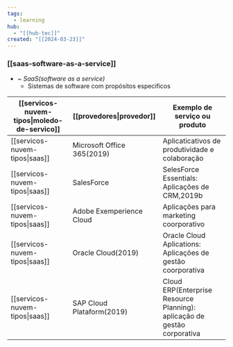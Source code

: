 ```yaml
---
tags:
  - learning
hub:
  - "[[hub-tec]]"
created: "[[2024-03-23]]"
---
```

### [[saas-software-as-a-service]]

- ~ *SaaS(software as a service)*
	- Sistemas de software com propósitos especificos

| [[servicos-nuvem-tipos\|moledo-de-servico]] | [[provedores\|provedor]]   | Exemplo de serviço ou produto                                             |
| ------------------------------------------- | -------------------------- | ------------------------------------------------------------------------- |
| [[servicos-nuvem-tipos\|saas]]              | Microsoft Office 365(2019) | Aplicaticativos de produtividade e colaboração                            |
| [[servicos-nuvem-tipos\|saas]]              | SalesForce                 | SelesForce Essentials: Aplicações de CRM,2019b                            |
| [[servicos-nuvem-tipos\|saas]]              | Adobe Exemperience Cloud   | Aplicações para marketing coorporativo                                    |
| [[servicos-nuvem-tipos\|saas]]              | Oracle Cloud(2019)         | Oracle Cloud Aplications: Aplicações de gestão coorporativa               |
| [[servicos-nuvem-tipos\|saas]]              | SAP Cloud Plataform(2019)  | Cloud  ERP(Enterprise Resource Planning): aplicação de gestão corporativa |